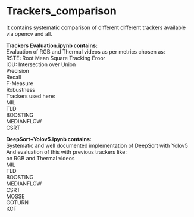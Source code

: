 # Trackers_comparison
It contains systematic comparison of different different trackers available via opencv and all.<br/> 

**Trackers Evaluation.ipynb contains:** <br/> 
Evaluation of RGB and Thermal videos as per metrics chosen as:<br/> 
RSTE: Root Mean Square Tracking Eroor<br/> 
IOU: Intersection over Union<br/> 
Precision <br/> 
Recall<br/> 
F-Measure<br/> 
Robustness<br/> 
Trackers used here:<br/> 
MIL<br/> 
TLD<br/> 
BOOSTING<br/> 
MEDIANFLOW<br/> 
CSRT<br/> 

**DeepSort+Yolov5.ipynb contains:**<br/> 
Systematic and well documented implementation of DeepSort with Yolov5<br/> 
And evaluation of this with previous trackers like:<br/> 
on RGB and Thermal videos<br/> 
MIL<br/> 
TLD<br/> 
BOOSTING<br/> 
MEDIANFLOW<br/> 
CSRT<br/> 
MOSSE <br/> 
GOTURN<br/> 
KCF<br/> 
